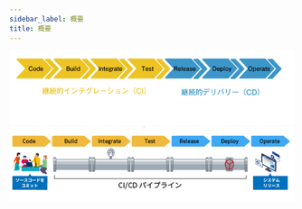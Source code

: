```yaml
---
sidebar_label: 概要
title: 概要
---
```


![CI/CD](img/cicd.png)
![CI/CD PipeLine](img/cicd-pipeline.png)
